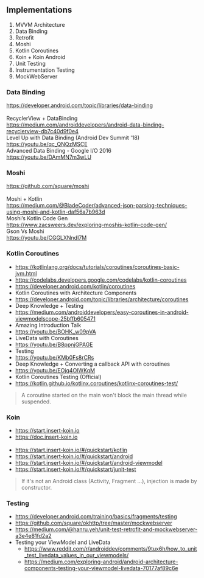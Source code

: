 ## Implementations


1. MVVM Architecture
2. Data Binding
3. Retrofit
4. Moshi
5. Kotlin Coroutines
6. Koin + Koin Android
7. Unit Testing
8. Instrumentation Testing
9. MockWebServer

### Data Binding
https://developer.android.com/topic/libraries/data-binding
<br><br>
RecyclerView + DataBinding
<br>
https://medium.com/androiddevelopers/android-data-binding-recyclerview-db7c40d9f0e4
<br>
Level Up with Data Binding (Android Dev Summit '18)
<br>
https://youtu.be/qc_QNQzMSCE
<br>
Advanced Data Binding - Google I/O 2016
<br>
https://youtu.be/DAmMN7m3wLU

### Moshi
https://github.com/square/moshi
<br><br>
Moshi + Kotlin
<br>
https://medium.com/@BladeCoder/advanced-json-parsing-techniques-using-moshi-and-kotlin-daf56a7b963d
<br>
Moshi’s Kotlin Code Gen
<br>
https://www.zacsweers.dev/exploring-moshis-kotlin-code-gen/
<br>
Gson Vs Moshi
<br>
https://youtu.be/CGGLXNndI7M

### Kotlin Coroutines
- https://kotlinlang.org/docs/tutorials/coroutines/coroutines-basic-jvm.html
- https://codelabs.developers.google.com/codelabs/kotlin-coroutines
- https://developer.android.com/kotlin/coroutines
- Kotlin Coroutines with Architecture Components
- https://developer.android.com/topic/libraries/architecture/coroutines
- Deep Knowledge + Testing
- https://medium.com/androiddevelopers/easy-coroutines-in-android-viewmodelscope-25bffb605471
- Amazing Introduction Talk
- https://youtu.be/BOHK_w09pVA
- LiveData with Coroutines
- https://youtu.be/B8ppnjGPAGE
- Testing
- https://youtu.be/KMb0Fs8rCRs
- Deep Knowledge + Converting a callback API with coroutines
- https://youtu.be/EOjq4OIWKqM
- Kotlin Coroutines Testing (Official)
- https://kotlin.github.io/kotlinx.coroutines/kotlinx-coroutines-test/

> A coroutine started on the main won't block the main thread while suspended.

### Koin
- https://start.insert-koin.io
- https://doc.insert-koin.io
<br><br>
- https://start.insert-koin.io/#/quickstart/kotlin
- https://start.insert-koin.io/#/quickstart/android
- https://start.insert-koin.io/#/quickstart/android-viewmodel
- https://start.insert-koin.io/#/quickstart/junit-test

> If it's not an Android class (Activity, Fragment ...), injection is made by constructor.

### Testing
- https://developer.android.com/training/basics/fragments/testing
- https://github.com/square/okhttp/tree/master/mockwebserver
- https://medium.com/@hanru.yeh/unit-test-retrofit-and-mockwebserver-a3e4e81fd2a2
- Testing your ViewModel and LiveData
  - https://www.reddit.com/r/androiddev/comments/9tux6h/how_to_unit_test_livedata_values_in_our_viewmodels/
  - https://medium.com/exploring-android/android-architecture-components-testing-your-viewmodel-livedata-70177af89c6e
